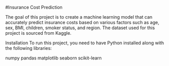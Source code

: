 #Insurance Cost Prediction

The goal of this project is to create a machine learning model that can accurately predict insurance costs based on various factors such as age, sex, BMI, children, smoker status, and region. The dataset used for this project is sourced from Kaggle.

Installation
To run this project, you need to have Python installed along with the following libraries:

numpy
pandas
matplotlib
seaborn
scikit-learn
